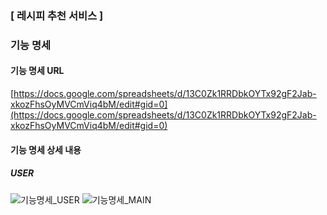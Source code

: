 ### [ 레시피 추천 서비스 ]

### 기능 명세

#### 기능 명세 URL

[https://docs.google.com/spreadsheets/d/13C0Zk1RRDbkOYTx92gF2Jab-xkozFhsOyMVCmViq4bM/edit#gid=0](https://docs.google.com/spreadsheets/d/13C0Zk1RRDbkOYTx92gF2Jab-xkozFhsOyMVCmViq4bM/edit#gid=0)

#### 기능 명세 상세 내용

##### USER

![기능명세_USER](/uploads/5615d65555a2732a3aaa7fec1b461e93/기능명세_USER.png)
![기능명세_MAIN](/uploads/ebc012609c5cf2b6935191ebeab02726/기능명세_MAIN.png)
